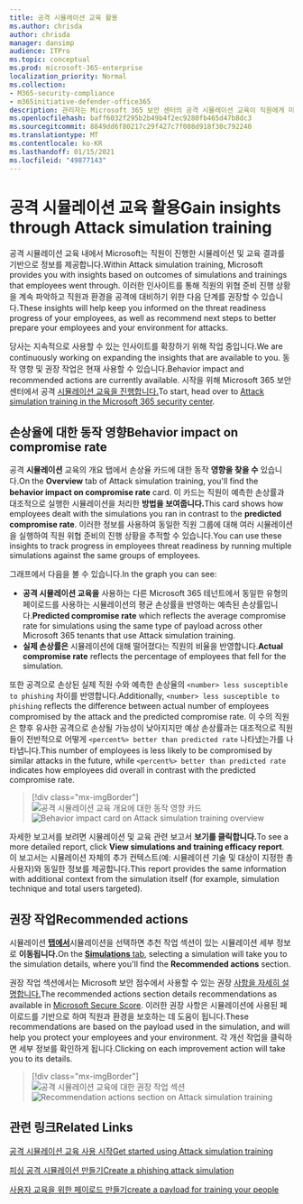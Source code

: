```yaml
---
title: 공격 시뮬레이션 교육 활용
ms.author: chrisda
author: chrisda
manager: dansimp
audience: ITPro
ms.topic: conceptual
ms.prod: microsoft-365-enterprise
localization_priority: Normal
ms.collection:
- M365-security-compliance
- m365initiative-defender-office365
description: 관리자는 Microsoft 365 보안 센터의 공격 시뮬레이션 교육이 직원에게 미치는 영향과 시뮬레이션 및 교육 결과에 대한 정보를 얻을 수 있습니다.
ms.openlocfilehash: baff6032f295b2b49b4f2ec9280fb465d47b8dc3
ms.sourcegitcommit: 8849dd6f80217c29f427c7f008d918f30c792240
ms.translationtype: MT
ms.contentlocale: ko-KR
ms.lasthandoff: 01/15/2021
ms.locfileid: "49877143"
---
```

# <a name="gain-insights-through-attack-simulation-training"></a><span data-ttu-id="5c140-103">공격 시뮬레이션 교육 활용</span><span class="sxs-lookup"><span data-stu-id="5c140-103">Gain insights through Attack simulation training</span></span>

<span data-ttu-id="5c140-104">공격 시뮬레이션 교육 내에서 Microsoft는 직원이 진행한 시뮬레이션 및 교육 결과를 기반으로 정보를 제공합니다.</span><span class="sxs-lookup"><span data-stu-id="5c140-104">Within Attack simulation training, Microsoft provides you with insights based on outcomes of simulations and trainings that employees went through.</span></span> <span data-ttu-id="5c140-105">이러한 인사이트를 통해 직원의 위협 준비 진행 상황을 계속 파악하고 직원과 환경을 공격에 대비하기 위한 다음 단계를 권장할 수 있습니다.</span><span class="sxs-lookup"><span data-stu-id="5c140-105">These insights will help keep you informed on the threat readiness progress of your employees, as well as recommend next steps to better prepare your employees and your environment for attacks.</span></span>

<span data-ttu-id="5c140-106">당사는 지속적으로 사용할 수 있는 인사이트를 확장하기 위해 작업 중입니다.</span><span class="sxs-lookup"><span data-stu-id="5c140-106">We are continuously working on expanding the insights that are available to you.</span></span> <span data-ttu-id="5c140-107">동작 영향 및 권장 작업은 현재 사용할 수 있습니다.</span><span class="sxs-lookup"><span data-stu-id="5c140-107">Behavior impact and recommended actions are currently available.</span></span> <span data-ttu-id="5c140-108">시작을 위해 Microsoft 365 보안 센터에서 공격 [시뮬레이션 교육을 진행합니다.](https://security.microsoft.com/attacksimulator?viewid=overview)</span><span class="sxs-lookup"><span data-stu-id="5c140-108">To start, head over to [Attack simulation training in the Microsoft 365 security center](https://security.microsoft.com/attacksimulator?viewid=overview).</span></span>

## <a name="behavior-impact-on-compromise-rate"></a><span data-ttu-id="5c140-109">손상율에 대한 동작 영향</span><span class="sxs-lookup"><span data-stu-id="5c140-109">Behavior impact on compromise rate</span></span>

<span data-ttu-id="5c140-110">공격 **시뮬레이션** 교육의 개요 탭에서 손상율 카드에 대한 동작 **영향을 찾을 수** 있습니다.</span><span class="sxs-lookup"><span data-stu-id="5c140-110">On the **Overview** tab of Attack simulation training, you'll find the **behavior impact on compromise rate** card.</span></span> <span data-ttu-id="5c140-111">이 카드는 직원이 예측한 손상률과 대조적으로 실행한 시뮬레이션을 처리한 **방법을 보여줍니다.**</span><span class="sxs-lookup"><span data-stu-id="5c140-111">This card shows how employees dealt with the simulations you ran in contrast to the **predicted compromise rate**.</span></span> <span data-ttu-id="5c140-112">이러한 정보를 사용하여 동일한 직원 그룹에 대해 여러 시뮬레이션을 실행하여 직원 위협 준비의 진행 상황을 추적할 수 있습니다.</span><span class="sxs-lookup"><span data-stu-id="5c140-112">You can use these insights to track progress in employees threat readiness by running multiple simulations against the same groups of employees.</span></span>

<span data-ttu-id="5c140-113">그래프에서 다음을 볼 수 있습니다.</span><span class="sxs-lookup"><span data-stu-id="5c140-113">In the graph you can see:</span></span>

- <span data-ttu-id="5c140-114">**공격 시뮬레이션 교육을** 사용하는 다른 Microsoft 365 테넌트에서 동일한 유형의 페이로드를 사용하는 시뮬레이션의 평균 손상률을 반영하는 예측된 손상률입니다.</span><span class="sxs-lookup"><span data-stu-id="5c140-114">**Predicted compromise rate** which reflects the average compromise rate for simulations using the same type of payload across other Microsoft 365 tenants that use Attack simulation training.</span></span>
- <span data-ttu-id="5c140-115">**실제 손상률은** 시뮬레이션에 대해 떨어졌다는 직원의 비율을 반영합니다.</span><span class="sxs-lookup"><span data-stu-id="5c140-115">**Actual compromise rate** reflects the percentage of employees that fell for the simulation.</span></span>

<span data-ttu-id="5c140-116">또한 공격으로 손상된 실제 직원 수와 예측한 손상율의 `<number> less susceptible to phishing` 차이를 반영합니다.</span><span class="sxs-lookup"><span data-stu-id="5c140-116">Additionally, `<number> less susceptible to phishing` reflects the difference between actual number of employees compromised by the attack and the predicted compromise rate.</span></span> <span data-ttu-id="5c140-117">이 수의 직원은 향후 유사한 공격으로 손상될 가능성이 낮아지지만 예상 손상률과는 대조적으로 직원들이 전반적으로 어떻게 `<percent%> better than predicted rate` 나타냈는가를 나타냅니다.</span><span class="sxs-lookup"><span data-stu-id="5c140-117">This number of employees is less likely to be compromised by similar attacks in the future, while `<percent%> better than predicted rate` indicates how employees did overall in contrast with the predicted compromise rate.</span></span>

> [!div class="mx-imgBorder"]
> <span data-ttu-id="5c140-118">![공격 시뮬레이션 교육 개요에 대한 동작 영향 카드](../../media/attack-sim-preview-behavior-impact-card.png)</span><span class="sxs-lookup"><span data-stu-id="5c140-118">![Behavior impact card on Attack simulation training overview](../../media/attack-sim-preview-behavior-impact-card.png)</span></span>

<span data-ttu-id="5c140-119">자세한 보고서를 보려면 시뮬레이션 및 교육 관련 보고서 **보기를 클릭합니다.**</span><span class="sxs-lookup"><span data-stu-id="5c140-119">To see a more detailed report, click **View simulations and training efficacy report**.</span></span> <span data-ttu-id="5c140-120">이 보고서는 시뮬레이션 자체의 추가 컨텍스트(예: 시뮬레이션 기술 및 대상이 지정한 총 사용자)와 동일한 정보를 제공합니다.</span><span class="sxs-lookup"><span data-stu-id="5c140-120">This report provides the same information with additional context from the simulation itself (for example, simulation technique and total users targeted).</span></span>

## <a name="recommended-actions"></a><span data-ttu-id="5c140-121">권장 작업</span><span class="sxs-lookup"><span data-stu-id="5c140-121">Recommended actions</span></span>

<span data-ttu-id="5c140-122">시뮬레이션 [ **탭에서**](https://security.microsoft.com/attacksimulator?viewid=simulations)시뮬레이션을 선택하면 추천 작업 섹션이 있는 시뮬레이션 세부 정보로 **이동됩니다.**</span><span class="sxs-lookup"><span data-stu-id="5c140-122">On the [**Simulations** tab](https://security.microsoft.com/attacksimulator?viewid=simulations), selecting a simulation will take you to the simulation details, where you'll find the **Recommended actions** section.</span></span>

<span data-ttu-id="5c140-123">권장 작업 섹션에서는 Microsoft 보안 점수에서 사용할 수 있는 권장 [사항을 자세히 설명합니다.](https://docs.microsoft.com/microsoft-365/security/mtp/microsoft-secure-score)</span><span class="sxs-lookup"><span data-stu-id="5c140-123">The recommended actions section details recommendations as available in [Microsoft Secure Score](https://docs.microsoft.com/microsoft-365/security/mtp/microsoft-secure-score).</span></span> <span data-ttu-id="5c140-124">이러한 권장 사항은 시뮬레이션에 사용된 페이로드를 기반으로 하여 직원과 환경을 보호하는 데 도움이 됩니다.</span><span class="sxs-lookup"><span data-stu-id="5c140-124">These recommendations are based on the payload used in the simulation, and will help you protect your employees and your environment.</span></span> <span data-ttu-id="5c140-125">각 개선 작업을 클릭하면 세부 정보를 확인하게 됩니다.</span><span class="sxs-lookup"><span data-stu-id="5c140-125">Clicking on each improvement action will take you to its details.</span></span>

> [!div class="mx-imgBorder"]
> <span data-ttu-id="5c140-126">![공격 시뮬레이션 교육에 대한 권장 작업 섹션](../../media/attack-sim-preview-recommended-actions.png)</span><span class="sxs-lookup"><span data-stu-id="5c140-126">![Recommendation actions section on Attack simulation training](../../media/attack-sim-preview-recommended-actions.png)</span></span>

## <a name="related-links"></a><span data-ttu-id="5c140-127">관련 링크</span><span class="sxs-lookup"><span data-stu-id="5c140-127">Related Links</span></span>

[<span data-ttu-id="5c140-128">공격 시뮬레이션 교육 사용 시작</span><span class="sxs-lookup"><span data-stu-id="5c140-128">Get started using Attack simulation training</span></span>](attack-simulation-training-get-started.md)

[<span data-ttu-id="5c140-129">피싱 공격 시뮬레이션 만들기</span><span class="sxs-lookup"><span data-stu-id="5c140-129">Create a phishing attack simulation</span></span>](attack-simulation-training.md)

[<span data-ttu-id="5c140-130">사용자 교육을 위한 페이로드 만들기</span><span class="sxs-lookup"><span data-stu-id="5c140-130">create a payload for training your people</span></span>](attack-simulation-training-payloads.md)
